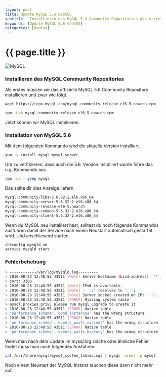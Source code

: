 ```yaml
---
layout: post
title: Update MySQL 5.6 CentOS
subtitle:  Installieren des MySQL 5.6 Community Repositories Als erstes müssen wir das offizielle MySQL 5.6 Community Repository installieren und zwar wie folgt.
keywords: [Update MySQL 5.6 CentOS]
categories: [Howtos]
---
```

# {{ page.title }}

![MySQL](../../img/MySQL_logo_small.png)

### Installieren des MySQL Community Repositories

Als erstes müssen wir das offizielle MySQL 5.6 Community Repository installieren und zwar wie folgt.

```bash
wget https://repo.mysql.com/mysql-community-release-el6-5.noarch.rpm

rpm -Uvh mysql-community-release-el6-5.noarch.rpm
```

Jetzt können wir MySQL installieren.

### Installation von MySQL 5.6

Mit dem folgenden Kommando wird die aktuelle Version installiert.

```bash
yum -y install mysql mysql-server
```

Um zu verifizieren, dass auch die 5.6\. Version installiert wurde führe das u.g. Kommando aus.

```bash
rpm -qa | grep mysql
```

Das sollte dir dies Anzeige liefern.

```bash
mysql-community-libs-5.6.32-2.el6.x86_64
mysql-community-server-5.6.32-2.el6.x86_64
mysql-community-release-el6-5.noarch
mysql-community-common-5.6.32-2.el6.x86_64
mysql-community-client-5.6.32-2.el6.x86_64
```

Wenn du MySQL neu installiert hast, solltest du noch folgende Kommandos ausführen damit der Service nach einem Neustart automatisch gestartet wird. Und anschliesend starten.

```bash
chkconfig mysqld on
service mysqld start
```

### Fehlerbehebung

```bash
> ------------/var/log/mysqld.log---------
> 2016-08-23 12:48:55 43511 [Note] Server hostname (bind-address): '*';
> port: 3306
> 2016-08-23 12:48:55 43511 [Note] IPv6 is available.
> 2016-08-23 12:48:55 43511 [Note] - '::' resolves to '::';
> 2016-08-23 12:48:55 43511 [Note] Server socket created on IP: '::'.
> 2016-08-23 12:48:55 43511 [ERROR] Missing system table
> mysql.proxies_priv; please run mysql_upgrade to create it
> 2016-08-23 12:48:55 43511 [ERROR] Native table
> 'performance_schema'.'cond_instances' has the wrong structure
> 2016-08-23 12:48:55 43511 [ERROR] Native table
> 'performance_schema'.'events_waits_current' has the wrong structure
> 2016-08-23 12:48:55 43511 [ERROR] Native table
> 'performance_schema'.'events_waits_history' has the wrong structure
```

Wenn man nach dem Update im mysql.log solche oder ähnliche Fehler findet muss man noch folgendes Ausführen.

```bash
cat /usr/share/mysql/mysql_system_tables.sql | mysql -uroot -p mysql
```

Nach einem Neustart der MySQL Instanz tauchen diese dann nicht mehr auf.

